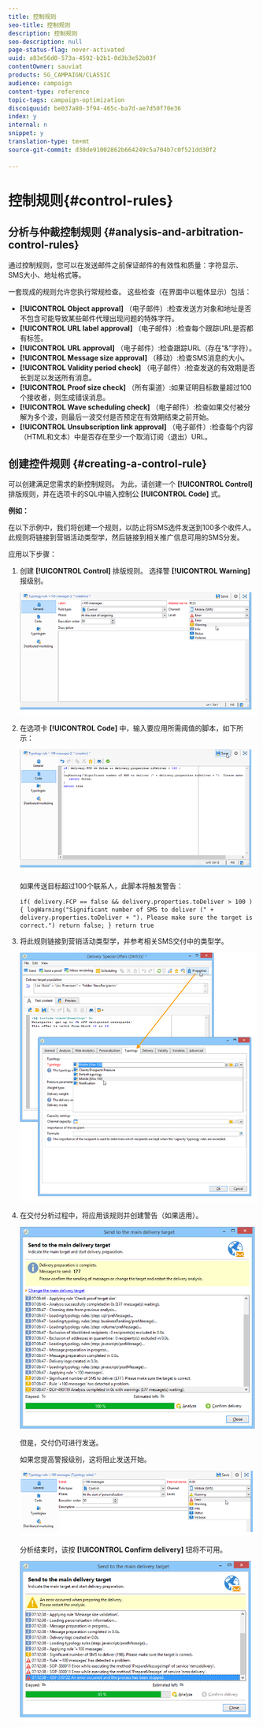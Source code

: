 ```yaml
---
title: 控制规则
seo-title: 控制规则
description: 控制规则
seo-description: null
page-status-flag: never-activated
uuid: a83e56d0-573a-4592-b2b1-0d3b3e52b03f
contentOwner: sauviat
products: SG_CAMPAIGN/CLASSIC
audience: campaign
content-type: reference
topic-tags: campaign-optimization
discoiquuid: be037a80-3f94-465c-ba7d-ae7d50f70e36
index: y
internal: n
snippet: y
translation-type: tm+mt
source-git-commit: d30de91002862b664249c5a704b7c0f521dd30f2

---
```



# 控制规则{#control-rules}

## 分析与仲裁控制规则 {#analysis-and-arbitration-control-rules}

通过控制规则，您可以在发送邮件之前保证邮件的有效性和质量：字符显示、SMS大小、地址格式等。

一套现成的规则允许您执行常规检查。 这些检查（在界面中以粗体显示）包括：

* **[!UICONTROL Object approval]** （电子邮件）:检查发送方对象和地址是否不包含可能导致某些邮件代理出现问题的特殊字符。
* **[!UICONTROL URL label approval]** （电子邮件）:检查每个跟踪URL是否都有标签。
* **[!UICONTROL URL approval]** （电子邮件）:检查跟踪URL（存在“&amp;”字符）。
* **[!UICONTROL Message size approval]** （移动）:检查SMS消息的大小。
* **[!UICONTROL Validity period check]** （电子邮件）:检查发送的有效期是否长到足以发送所有消息。
* **[!UICONTROL Proof size check]** （所有渠道）:如果证明目标数量超过100个接收者，则生成错误消息。
* **[!UICONTROL Wave scheduling check]** （电子邮件）:检查如果交付被分解为多个波，则最后一波交付是否预定在有效期结束之前开始。
* **[!UICONTROL Unsubscription link approval]** （电子邮件）:检查每个内容（HTML和文本）中是否存在至少一个取消订阅（退出）URL。

## 创建控件规则 {#creating-a-control-rule}

可以创建满足您需求的新控制规则。 为此，请创建一个 **[!UICONTROL Control]** 排版规则，并在选项卡的SQL中输入控制公 **[!UICONTROL Code]** 式。

**例如：**

在以下示例中，我们将创建一个规则，以防止将SMS选件发送到100多个收件人。 此规则将链接到营销活动类型学，然后链接到相关推广信息可用的SMS分发。

应用以下步骤：

1. 创建 **[!UICONTROL Control]** 排版规则。 选择警 **[!UICONTROL Warning]** 报级别。

   ![](assets/campaign_opt_create_control_01.png)

1. 在选项卡 **[!UICONTROL Code]** 中，输入要应用所需阈值的脚本，如下所示：

   ![](assets/campaign_opt_create_control_02.png)

   如果传送目标超过100个联系人，此脚本将触发警告：

   ```
   if( delivery.FCP == false && delivery.properties.toDeliver > 100 ) { logWarning("Significant number of SMS to deliver (" + delivery.properties.toDeliver + "). Please make sure the target is correct.") return false; } return true
   ```

1. 将此规则链接到营销活动类型学，并参考相关SMS交付中的类型学。

   ![](assets/campaign_opt_create_control_03.png)

1. 在交付分析过程中，将应用该规则并创建警告（如果适用）。

   ![](assets/campaign_opt_create_control_04.png)

   但是，交付仍可进行发送。

   如果您提高警报级别，这将阻止发送开始。

   ![](assets/campaign_opt_create_control_05.png)

   分析结束时，该按 **[!UICONTROL Confirm delivery]** 钮将不可用。

   ![](assets/campaign_opt_create_control_06.png)

